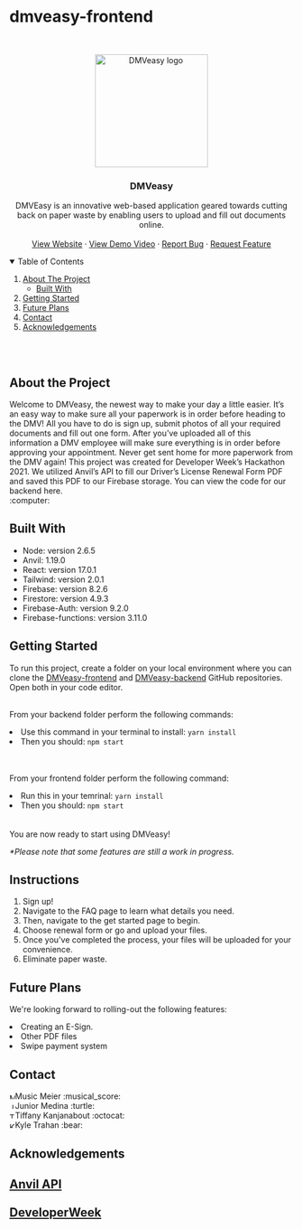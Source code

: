 # dmveasy-frontend

<br />
<p align="center">
  <a href="https://trash-panda-shehacks.web.app/">
    <img src="https://i.imgur.com/s46tITR.png" alt="DMVeasy logo" width="auto" height="200">
  </a>
  <h3 align="center">DMVeasy</h3>
  <p align="center">
    DMVEasy is an innovative web-based application geared towards cutting back on paper waste by enabling users to upload and fill out documents online. 
    <br />
    <br />
    <a href="https://trash-panda-shehacks.web.app/">View Website</a>
    ·
    <a href="https://www.youtube.com/watch?v=-CKjlRJCqoM&feature=youtu.be">View Demo Video</a>
    ·
    <a href="https://github.com/tiffanynk/trash-panda-fe/issues">Report Bug</a>
    ·
    <a href="https://github.com/tiffanynk/trash-panda-fe/issues">Request Feature</a>
  </p>
</p>
<!-- TABLE OF CONTENTS -->
<details open="open">
  <summary>Table of Contents</summary>
  <ol>
    <li>
      <a href="#about-the-project">About The Project</a>
      <ul>
        <li><a href="#built-with">Built With</a></li>
      </ul>
    </li>
    <li>
      <a href="#getting-started">Getting Started</a>
    </li>
    <li><a href="#future-plans">Future Plans</a></li>
    <li><a href="#contact">Contact</a></li>
    <li><a href="#acknowledgements">Acknowledgements</a></li>
  </ol>
</details>

<br></br>
<h2>About the Project</h2>
<p>
  Welcome to DMVeasy, the newest way to make your day a little easier. It’s an easy way to make sure all your paperwork is in order before heading to the DMV! All you have to do is sign up, submit photos of all your required documents and fill out one form. After you’ve uploaded all of this information a DMV employee will make sure everything is in order before approving your appointment. Never get sent home for more paperwork from the DMV again!
  This project was created for Developer Week’s Hackathon 2021. We utilized Anvil’s API to fill our Driver’s License Renewal Form PDF and saved this PDF to our Firebase storage. You can view the code for our backend here.
<br>:computer:</br>
</p>

<h2>Built With</h2>

<ul>
 <li>Node: version 2.6.5</li>
 <li>Anvil: 1.19.0</li>
 <li>React: version 17.0.1</li>
 <li>Tailwind: version 2.0.1</li>
 <li>Firebase: version 8.2.6</li>
 <li>Firestore: version 4.9.3</li>
 <li>Firebase-Auth: version 9.2.0</li>
 <li>Firebase-functions: version 3.11.0</li>
</ul>

<h2>Getting Started</h2>
To run this project, create a folder on your local environment where you can clone the <a href="https://github.com/sydneygold/dmveasy-frontend">DMVeasy-frontend</a> and <a href="https://github.com/MusicMeier/DMVeasy-backend">DMVeasy-backend</a> GitHub repositories. Open both in your code editor.<br><br>

From your backend folder perform the following commands:<br>
<li>Use this command in your terminal to install: <code>yarn install</code></li>
<li>Then you should: <code>npm start</code></li><br></br>

From your frontend folder perform the following command: <br>
<li>Run this in your temrinal: <code>yarn install</code></li>
<li>Then you should: <code>npm start</code></li><br></br>
You are now ready to start using DMVeasy!<br>

<i>*Please note that some features are still a work in progress.</i>

<h2>Instructions</h2>
<ol>
 <li>Sign up!</li>
 <li>Navigate to the FAQ page to learn what details you need.</li>
 <li>Then, navigate to the get started page to begin.</li>
 <li>Choose renewal form or go and upload your files.</li>
 <li>Once you've completed the process, your files will be uploaded for your convenience.</li>
 <li>Eliminate paper waste.</li>
</ol>

<h2>Future Plans</h2>

We're looking forward to rolling-out the following features:
<li>Creating an E-Sign.</li>
<li>Other PDF files</li>
<li>Swipe payment system</li>

 <h2>Contact</h2>
<a href="https://www.linkedin.com/in/musicmeier/"><img src="https://user-images.githubusercontent.com/68958970/97038321-a07f9600-1538-11eb-90f4-baa2d81a0664.png" alt="Music Meier" style="width:10px;height:10px;"></a>Music Meier :musical_score:<br>
<a href="https://www.linkedin.com/in/jrmedina1412/"><img src="https://user-images.githubusercontent.com/68958970/97038321-a07f9600-1538-11eb-90f4-baa2d81a0664.png" alt="Junior Medina" style="width:10px;height:10px;"></a>Junior Medina :turtle:<br>
<a href="https://www.linkedin.com/in/tiffany-kanjanabout"><img src="https://user-images.githubusercontent.com/68958970/97038321-a07f9600-1538-11eb-90f4-baa2d81a0664.png" alt="Tiffany Kanjanabout" style="width:10px;height:10px;"></a>Tiffany Kanjanabout :octocat:<br>
<a href="https://www.linkedin.com/in/kyletrahan/"><img src="https://user-images.githubusercontent.com/68958970/97038321-a07f9600-1538-11eb-90f4-baa2d81a0664.png" alt="Kyle Trahan" style="width:10px;height:10px;"></a>Kyle Trahan :bear:<br>

<h2>Acknowledgements<h2>
  <a href="https://www.useanvil.com/">Anvil API</a>
  <br></br>
  <a href="https://www.developerweek.com/">DeveloperWeek</a>
